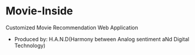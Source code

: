 # Movie-Inside

Customized Movie Recommendation Web Application

- Produced by: H.A.N.D(Harmony between Analog sentiment aNd Digital Technology)
